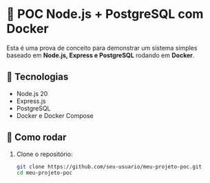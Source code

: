 # 🚀 POC Node.js + PostgreSQL com Docker

Esta é uma prova de conceito para demonstrar um sistema simples baseado em **Node.js, Express e PostgreSQL** rodando em **Docker**.

## 📌 Tecnologias
- Node.js 20
- Express.js
- PostgreSQL
- Docker e Docker Compose

## 🚀 Como rodar
1. Clone o repositório:
   ```bash
   git clone https://github.com/seu-usuario/meu-projeto-poc.git
   cd meu-projeto-poc

